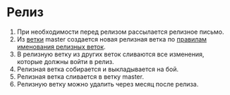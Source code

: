 # Релиз

1. При необходимости перед релизом рассылается релизное письмо.
2. Из [ветки](branches.md) master создается новая релизная ветка по [правилам именования релизных веток](branch%20names.md).
3. В релизную ветку из других веток сливаются все изменения, которые должны войти в релиз.
4. Релизная ветка собирается и выкладывается на бой.
5. Релизная ветка сливается в ветку master.
6. Релизную ветку можно удалить через месяц после релиза.
